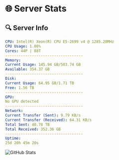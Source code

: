 # 🌐 Server Stats
## 🔍 Server Info
```yaml
CPU: Intel(R) Xeon(R) CPU E5-2699 v4 @ 1285.20MHz
CPU Usage: 1.00%
Cores: 44P | 88T
-----------------------------------
Memory:
Current Usage: 145.94 GB/503.74 GB
Available: 354.37 GB
-----------------------------------
Disk:
Current Usage: 64.95 GB/1.71 TB
Free: 1.56 TB
-----------------------------------
GPU:
No GPU detected
-----------------------------------
Network:
Current Transfer (Sent): 9.79 KB/s
Current Transfer (Received): 64.31 KB/s
Total Sent: 40.78 TB
Total Received: 352.36 GB
-----------------------------------
Uptime:
25d 20h 45m 20s
```
![GitHub Stats](https://img.shields.io/badge/Updated-2025-04-02_18:08:09-blue)
